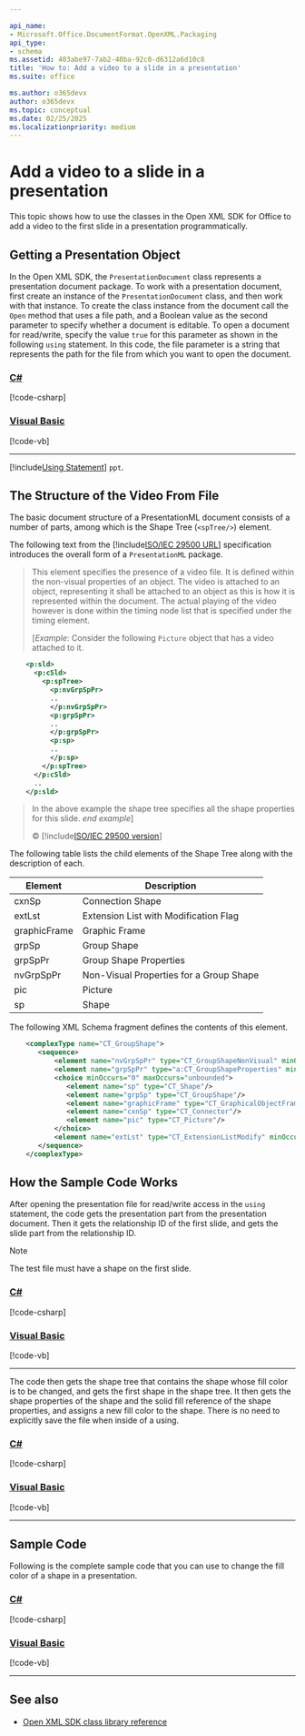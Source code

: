 ```yaml
---

api_name:
- Microsoft.Office.DocumentFormat.OpenXML.Packaging
api_type:
- schema
ms.assetid: 403abe97-7ab2-40ba-92c0-d6312a6d10c8
title: 'How to: Add a video to a slide in a presentation'
ms.suite: office

ms.author: o365devx
author: o365devx
ms.topic: conceptual
ms.date: 02/25/2025
ms.localizationpriority: medium
---
```


# Add a video to a slide in a presentation

This topic shows how to use the classes in the Open XML SDK for
Office to add a video to the first slide in a presentation
programmatically.

## Getting a Presentation Object 

In the Open XML SDK, the `PresentationDocument` class represents a
presentation document package. To work with a presentation document,
first create an instance of the `PresentationDocument` class, and then work with
that instance. To create the class instance from the document call the
`Open` method that uses a file path, and a
Boolean value as the second parameter to specify whether a document is
editable. To open a document for read/write, specify the value `true` for this parameter as shown in the following
`using` statement. In this code, the file
parameter is a string that represents the path for the file from which
you want to open the document.

### [C#](#tab/cs-1)
[!code-csharp[](../../samples/presentation/add_video/cs/Program.cs#snippet1)]

### [Visual Basic](#tab/vb-1)
[!code-vb[](../../samples/presentation/add_video/vb/Program.vb#snippet1)]
***


[!include[Using Statement](../includes/presentation/using-statement.md)] `ppt`.


## The Structure of the Video From File

The basic document structure of a PresentationML document consists of a
number of parts, among which is the Shape Tree (`<spTree/>`) element.

The following text from the [!include[ISO/IEC 29500 URL](../includes/iso-iec-29500-link.md)] specification
introduces the overall form of a `PresentationML` package.

> This element specifies the presence of a video file. It is defined 
> within the non-visual properties of an object. The video is attached to an object, representing it 
> shall be attached to an object as this is how it is represented within 
> the document. The actual playing of the video however is done within 
> the timing node list that is specified under the timing element.
> 
> [*Example*: Consider the following ``Picture`` object that has a video attached to it.

```xml
    <p:sld>
      <p:cSld>
        <p:spTree>
          <p:nvGrpSpPr>
          ..
          </p:nvGrpSpPr>
          <p:grpSpPr>
          ..
          </p:grpSpPr>
          <p:sp>
          ..
          </p:sp>
        </p:spTree>
      </p:cSld>
      ..
    </p:sld>
```

> In the above example the shape tree specifies all the shape properties
> for this slide. *end example*]
> 
> &copy; [!include[ISO/IEC 29500 version](../includes/iso-iec-29500-version.md)]

The following table lists the child elements of the Shape Tree along
with the description of each.

| Element | Description |
|---|---|
| cxnSp | Connection Shape |
| extLst | Extension List with Modification Flag |
| graphicFrame | Graphic Frame |
| grpSp | Group Shape |
| grpSpPr | Group Shape Properties |
| nvGrpSpPr | Non-Visual Properties for a Group Shape |
| pic | Picture |
| sp | Shape |

The following XML Schema fragment defines the contents of this element.

```xml
    <complexType name="CT_GroupShape">
       <sequence>
           <element name="nvGrpSpPr" type="CT_GroupShapeNonVisual" minOccurs="1" maxOccurs="1"/>
           <element name="grpSpPr" type="a:CT_GroupShapeProperties" minOccurs="1" maxOccurs="1"/>
           <choice minOccurs="0" maxOccurs="unbounded">
              <element name="sp" type="CT_Shape"/>
              <element name="grpSp" type="CT_GroupShape"/>
              <element name="graphicFrame" type="CT_GraphicalObjectFrame"/>
              <element name="cxnSp" type="CT_Connector"/>
              <element name="pic" type="CT_Picture"/>
           </choice>
           <element name="extLst" type="CT_ExtensionListModify" minOccurs="0" maxOccurs="1"/>
       </sequence>
    </complexType>
```

## How the Sample Code Works

After opening the presentation file for read/write access in the `using` statement, the code gets the presentation
part from the presentation document. Then it gets the relationship ID of
the first slide, and gets the slide part from the relationship ID.

> [!NOTE]
> The test file must have a shape on the first slide.

### [C#](#tab/cs-2)
[!code-csharp[](../../samples/presentation/change_the_fill_color_of_a_shape/cs/Program.cs#snippet2)]

### [Visual Basic](#tab/vb-2)
[!code-vb[](../../samples/presentation/change_the_fill_color_of_a_shape/vb/Program.vb#snippet2)]
***


The code then gets the shape tree that contains the shape whose fill
color is to be changed, and gets the first shape in the shape tree. It
then gets the shape properties of the shape and the solid fill reference of the shape properties,
and assigns a new fill color to the shape. There is no need to explicitly
save the file when inside of a using.

### [C#](#tab/cs-3)
[!code-csharp[](../../samples/presentation/change_the_fill_color_of_a_shape/cs/Program.cs#snippet3)]

### [Visual Basic](#tab/vb-3)
[!code-vb[](../../samples/presentation/change_the_fill_color_of_a_shape/vb/Program.vb#snippet3)]
***


## Sample Code

Following is the complete sample code that you can use to change the
fill color of a shape in a presentation. 
### [C#](#tab/cs)
[!code-csharp[](../../samples/presentation/change_the_fill_color_of_a_shape/cs/Program.cs#snippet0)]

### [Visual Basic](#tab/vb)
[!code-vb[](../../samples/presentation/change_the_fill_color_of_a_shape/vb/Program.vb#snippet0)]
***

## See also



- [Open XML SDK class library reference](/office/open-xml/open-xml-sdk)
